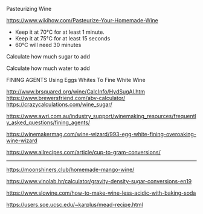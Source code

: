 
 Pasteurizing Wine

https://www.wikihow.com/Pasteurize-Your-Homemade-Wine

- Keep it at 70°C for at least 1 minute.
- Keep it at 75°C for at least 15 seconds
- 60°C will need 30 minutes

 Calculate how much sugar to add

 Calculate how much water to add

 FINING AGENTS
 Using Eggs Whites To Fine White Wine

http://www.brsquared.org/wine/CalcInfo/HydSugAl.htm
https://www.brewersfriend.com/abv-calculator/
https://crazycalculations.com/wine_sugar/

https://www.awri.com.au/industry_support/winemaking_resources/frequently_asked_questions/fining_agents/

https://winemakermag.com/wine-wizard/993-egg-white-fining-overoaking-wine-wizard

https://www.allrecipes.com/article/cup-to-gram-conversions/


----


https://moonshiners.club/homemade-mango-wine/

https://www.vinolab.hr/calculator/gravity-density-sugar-conversions-en19

https://www.slowine.com/how-to-make-wine-less-acidic-with-baking-soda

https://users.soe.ucsc.edu/~karplus/mead-recipe.html
